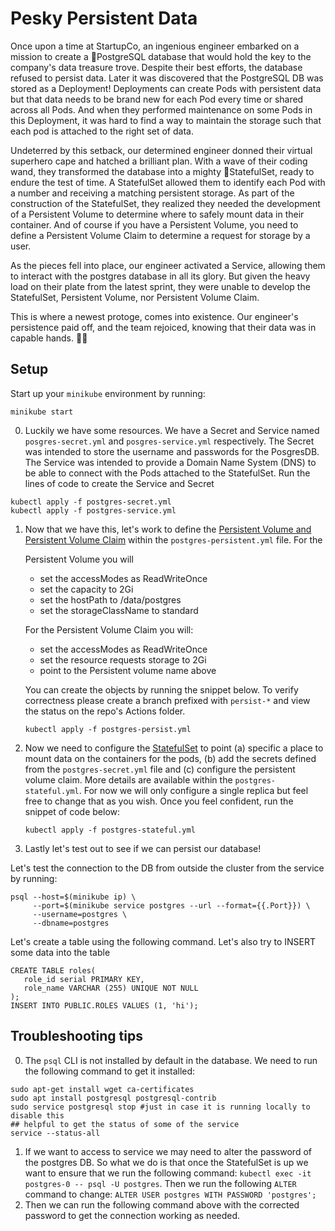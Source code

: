 # Pesky Persistent Data

Once upon a time at StartupCo, an ingenious engineer embarked on a mission to create a 🐘PostgreSQL database that would hold the key to the company's data treasure trove. Despite their best efforts, the database refused to persist data. Later it was discovered that the PostgreSQL DB was stored as a Deployment! Deployments can create Pods with persistent data but that data needs to be brand new for each Pod every time or shared across all Pods. And when they performed maintenance on some Pods in this Deployment, it was hard to find a way to maintain the storage such that each pod is attached to the right set of data.

Undeterred by this setback, our determined engineer donned their virtual superhero cape and hatched a brilliant plan. With a wave of their coding wand, they transformed the database into a mighty 🏰StatefulSet, ready to endure the test of time. A StatefulSet allowed them to identify each Pod with a number and receiving a matching persistent storage. As part of the construction of the StatefulSet, they realized they needed the development of a Persistent Volume to determine where to safely mount data in their container. And of course if you have a Persistent Volume, you need to define a Persistent Volume Claim to determine a request for storage by a user.

As the pieces fell into place, our engineer activated a Service, allowing them to interact with the postgres database in all its glory. But given the heavy load on their plate from the latest sprint, they were unable to develop the StatefulSet, Persistent Volume, nor Persistent Volume Claim.

This is where a newest protoge, comes into existence. Our engineer's persistence paid off, and the team rejoiced, knowing that their data was in capable hands. 🎉💾

## Setup

Start up your `minikube` environment by running:

```
minikube start
```

0. Luckily we have some resources. We have a Secret and Service named `posgres-secret.yml` and `posgres-service.yml` respectively. The Secret was intended to store the username and passwords for the PosgresDB. The Service was intended to provide a Domain Name System (DNS) to be able to connect with the Pods attached to the StatefulSet. Run the lines of code to create the Service and Secret

```
kubectl apply -f postgres-secret.yml
kubectl apply -f postgres-service.yml
```

1. Now that we have this, let's work to define the [Persistent Volume and Persistent Volume Claim](https://kubernetes.io/docs/concepts/storage/persistent-volumes/) within the `postgres-persistent.yml` file. For the

   Persistent Volume you will

   - set the accessModes as ReadWriteOnce
   - set the capacity to 2Gi
   - set the hostPath to /data/postgres
   - set the storageClassName to standard

   For the Persistent Volume Claim you will:

   - set the accessModes as ReadWriteOnce
   - set the resource requests storage to 2Gi
   - point to the Persistent volume name above

   You can create the objects by running the snippet below. To verify correctness please create a branch prefixed with `persist-*` and view the status on the repo's Actions folder.

   ```
   kubectl apply -f postgres-persist.yml
   ```

2. Now we need to configure the [StatefulSet](https://kubernetes.io/docs/concepts/workloads/controllers/statefulset/) to point (a) specific a place to mount data on the containers for the pods, (b) add the secrets defined from the `postgres-secret.yml` file and (c) configure the persistent volume claim. More details are available within the `postgres-stateful.yml`. For now we will only configure a single replica but feel free to change that as you wish. Once you feel confident, run the snippet of code below:

   ```
   kubectl apply -f postgres-stateful.yml
   ```

3. Lastly let's test out to see if we can persist our database!

Let's test the connection to the DB from outside the cluster from the service by running:

```
psql --host=$(minikube ip) \
     --port=$(minikube service postgres --url --format={{.Port}}) \
     --username=postgres \
     --dbname=postgres
```

Let's create a table using the following command. Let's also try to INSERT some data into the table

```
CREATE TABLE roles(
   role_id serial PRIMARY KEY,
   role_name VARCHAR (255) UNIQUE NOT NULL
);
INSERT INTO PUBLIC.ROLES VALUES (1, 'hi');
```

## Troubleshooting tips

0. The `psql` CLI is not installed by default in the database. We need to run the following command to get it installed:

```
sudo apt-get install wget ca-certificates
sudo apt install postgresql postgresql-contrib
sudo service postgresql stop #just in case it is running locally to disable this
## helpful to get the status of some of the service
service --status-all
```

1. If we want to access to service we may need to alter the password of the postgres DB. So what we do is that once the StatefulSet is up we want to ensure that we run the following command:
   `kubectl exec -it postgres-0 -- psql -U postgres`. Then we run the following `ALTER` command to change:
   `ALTER USER postgres WITH PASSWORD 'postgres';`
2. Then we can run the following command above with the corrected password to get the connection working as needed.

